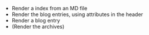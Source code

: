 
- Render a index from an MD file
- Render the blog entries, using attributes in the header
- Render a blog entry
- (Render the archives)